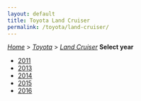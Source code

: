 ```yaml
---
layout: default
title: Toyota Land Cruiser
permalink: /toyota/land-cruiser/
---
```

[*Home*](/) > [*Toyota*](/toyota/) > [*Land Cruiser*](/toyota/land-cruiser/)
**Select year**
- [2011](/toyota/land-cruiser/2011/)
- [2013](/toyota/land-cruiser/2013/)
- [2014](/toyota/land-cruiser/2014/)
- [2015](/toyota/land-cruiser/2015/)
- [2016](/toyota/land-cruiser/2016/)